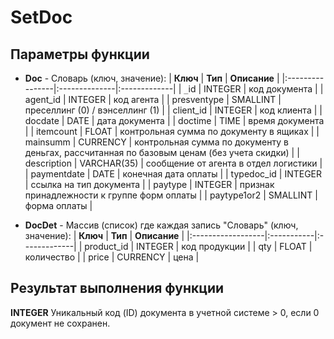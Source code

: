 # SetDoc #

## Параметры функции ##
  * **Doc** - Словарь (ключ, значение):
| **Ключ**        | **Тип**       | **Описание** |
|:----------------|:--------------|:-------------|
| `_`id           | INTEGER       | код документа |
| agent\_id       | INTEGER       | код агента   |
| presventype     | SMALLINT      | преселлинг (0) / вэнселлинг (1) |
| client\_id      | INTEGER       | код клиента  |
| docdate         | DATE          | дата документа |
| doctime         | TIME          | время документа |
| itemcount       | FLOAT         | контрольная сумма по документу в ящиках |
| mainsumm        | CURRENCY      | контрольная сумма по документу в деньгах, рассчитанная по базовым ценам (без учета скидки) |
| description     | VARCHAR(35)   | сообщение от агента в отдел логистики |
| paymentdate     | DATE          | конечная дата оплаты |
| typedoc\_id     | INTEGER       | ссылка на тип документа |
| paytype         | INTEGER       | признак принадлежности к группе форм оплаты |
| paytype1or2     | SMALLINT      | форма оплаты |

  * **DocDet** -  Массив (список) где каждая запись "Словарь" (ключ, значение):
| **Ключ**          | **Тип**    | **Описание** |
|:------------------|:-----------|:-------------|
| product\_id       | INTEGER    | код продукции |
| qty               | FLOAT      | количество   |
| price             | CURRENCY   | цена         |

## Результат выполнения функции ##
**INTEGER** Уникальный код (ID) документа в учетной системе > 0, если 0 документ не сохранен.